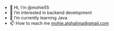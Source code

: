- 👋 Hi, I’m @mohie55
- 👀 I’m interested in backend development
- 🌱 I’m currently learning Java
- 📫 How to reach me mohie.alghalima@gmail.com


